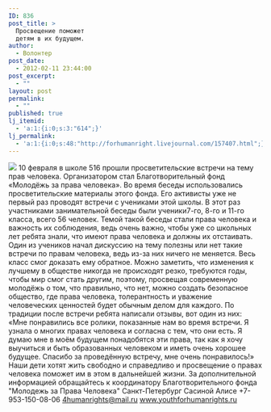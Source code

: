 ```yaml
---
ID: 836
post_title: >
  Просвещение поможет
  детям в их будущем.
author:
  - Волонтер
post_date:
  - 2012-02-11 23:44:00
post_excerpt:
  - ""
layout: post
permalink:
  - ""
published: true
lj_itemid:
  - 'a:1:{i:0;s:3:"614";}'
lj_permalink:
  - 'a:1:{i:0;s:48:"http://forhumanright.livejournal.com/157407.html";}'
---
```


<img src="http://cs5338.vk.com/u132145096/132409092/x_5b26039f.jpg" /> 10 февраля в школе 516 прошли просветительские встречи на тему прав человека. Организатором стал Благотворительный фонд «Молодёжь за права человека». Во время беседы использовались просветительские материалы этого фонда. Его активисты уже не первый раз проводят встречи с учениками этой школы. 
В этот раз участниками занимательной беседы были ученики7-го, 8-го и 11-го класса, всего 56 человек. Темой такой беседы стали права человека и важность их соблюдения, ведь очень важно, чтобы уже со школьных лет ребята знали, что имеют права человека и должны их отстаивать. Один из учеников начал дискуссию на тему полезны или нет такие встречи по правам человека, ведь из-за них ничего не меняется. Весь класс смог доказать ему обратное. Можно заметить, что изменения к лучшему в обществе никогда не происходят резко, требуются годы, чтобы мир смог стать другим, поэтому, просвещая современную молодёжь о том, что правильно, что нет, можно создать безопасное общество, где права человека, толерантность и уважение человеческих ценностей будет обычным делом для каждого. 
По традиции после встречи ребята написали отзывы, вот один из них:
«Мне понравились все ролики, показанные нам во время встречи. Я узнала о многих правах человека и согласна с тем, что они есть. Я думаю мне в моём будущем понадобятся эти права, так как я хочу выучиться  и быть образованных человеком и иметь очень хорошее будущее. Спасибо за проведённую встречу, мне очень понравилось!»
Наши дети хотят жить свободно и справедливо и просвещение о правах человека поможет им в этом в дальнейшей жизни.
За дополнительной информацией обращайтесь к координатору
Благотворительного фонда
"Молодежь за Права Человека" Санкт-Петербург 
Сасиной Алисе 
+7-953-150-08-06 
4humanrights@mail.ru
www.youthforhumanrights.ru